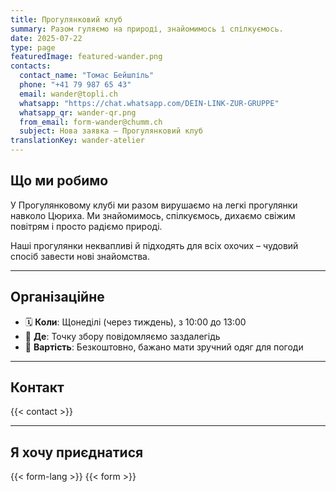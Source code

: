 ```yaml
---
title: Прогулянковий клуб
summary: Разом гуляємо на природі, знайомимось і спілкуємось.
date: 2025-07-22
type: page
featuredImage: featured-wander.png
contacts:
  contact_name: "Томас Бейшпіль"
  phone: "+41 79 987 65 43"
  email: wander@topli.ch
  whatsapp: "https://chat.whatsapp.com/DEIN-LINK-ZUR-GRUPPE"
  whatsapp_qr: wander-qr.png
  from_email: form-wander@chumm.ch
  subject: Нова заявка – Прогулянковий клуб
translationKey: wander-atelier
---
```


## Що ми робимо

У Прогулянковому клубі ми разом вирушаємо на легкі прогулянки навколо Цюриха. Ми знайомимось, спілкуємось, дихаємо свіжим повітрям і просто радіємо природі.

Наші прогулянки неквапливі й підходять для всіх охочих – чудовий спосіб завести нові знайомства.

---

## Організаційне

- 🗓  **Коли**: Щонеділі (через тиждень), з 10:00 до 13:00  
- 📍 **Де**: Точку збору повідомляємо заздалегідь  
- 💸 **Вартість**: Безкоштовно, бажано мати зручний одяг для погоди

---

## Контакт

{{< contact >}}

---

## Я хочу приєднатися

{{< form-lang >}}
{{< form >}}

